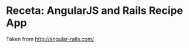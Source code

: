 Receta: AngularJS and Rails Recipe App
======================================
Taken from http://angular-rails.com/